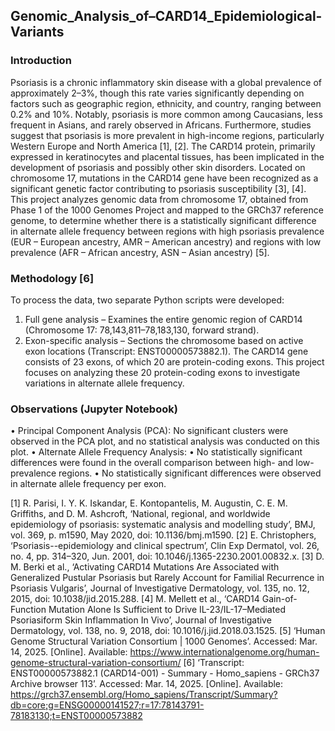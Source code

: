 ## Genomic_Analysis_of–CARD14_Epidemiological-Variants
### Introduction
Psoriasis is a chronic inflammatory skin disease with a global prevalence of approximately 2–3%, though this rate varies significantly depending on factors such as geographic region, ethnicity, and country, ranging between 0.2% and 10%. Notably, psoriasis is more common among Caucasians, less frequent in Asians, and rarely observed in Africans. Furthermore, studies suggest that psoriasis is more prevalent in high-income regions, particularly Western Europe and North America [1], [2].
The CARD14 protein, primarily expressed in keratinocytes and placental tissues, has been implicated in the development of psoriasis and possibly other skin disorders. Located on chromosome 17, mutations in the CARD14 gene have been recognized as a significant genetic factor contributing to psoriasis susceptibility [3], [4].
This project analyzes genomic data from chromosome 17, obtained from Phase 1 of the 1000 Genomes Project and mapped to the GRCh37 reference genome, to determine whether there is a statistically significant difference in alternate allele frequency between regions with high psoriasis prevalence (EUR – European ancestry, AMR – American ancestry) and regions with low prevalence (AFR – African ancestry, ASN – Asian ancestry) [5].
 
### Methodology [6]
To process the data, two separate Python scripts were developed:
1.	Full gene analysis – Examines the entire genomic region of CARD14 (Chromosome 17: 78,143,811–78,183,130, forward strand).
2.	Exon-specific analysis – Sections the chromosome based on active exon locations (Transcript: ENST00000573882.1).
The CARD14 gene consists of 23 exons, of which 20 are protein-coding exons. This project focuses on analyzing these 20 protein-coding exons to investigate variations in alternate allele frequency.
 
### Observations (Jupyter Notebook)
• Principal Component Analysis (PCA): No significant clusters were observed in the PCA plot, and no statistical analysis was conducted on this plot.
• Alternate Allele Frequency Analysis:
• No statistically significant differences were found in the overall comparison between high- and low-prevalence regions.
• No statistically significant differences were observed in alternate allele frequency per exon.

[1]	R. Parisi, I. Y. K. Iskandar, E. Kontopantelis, M. Augustin, C. E. M. Griffiths, and D. M. Ashcroft, ‘National, regional, and worldwide epidemiology of psoriasis: systematic analysis and modelling study’, BMJ, vol. 369, p. m1590, May 2020, doi: 10.1136/bmj.m1590.
[2]	E. Christophers, ‘Psoriasis--epidemiology and clinical spectrum’, Clin Exp Dermatol, vol. 26, no. 4, pp. 314–320, Jun. 2001, doi: 10.1046/j.1365-2230.2001.00832.x.
[3]	D. M. Berki et al., ‘Activating CARD14 Mutations Are Associated with Generalized Pustular Psoriasis but Rarely Account for Familial Recurrence in Psoriasis Vulgaris’, Journal of Investigative Dermatology, vol. 135, no. 12, 2015, doi: 10.1038/jid.2015.288.
[4]	M. Mellett et al., ‘CARD14 Gain-of-Function Mutation Alone Is Sufficient to Drive IL-23/IL-17–Mediated Psoriasiform Skin Inflammation In Vivo’, Journal of Investigative Dermatology, vol. 138, no. 9, 2018, doi: 10.1016/j.jid.2018.03.1525.
[5]	‘Human Genome Structural Variation Consortium | 1000 Genomes’. Accessed: Mar. 14, 2025. [Online]. Available: https://www.internationalgenome.org/human-genome-structural-variation-consortium/
[6]	‘Transcript: ENST00000573882.1 (CARD14-001) - Summary - Homo_sapiens - GRCh37 Archive browser 113’. Accessed: Mar. 14, 2025. [Online]. Available: https://grch37.ensembl.org/Homo_sapiens/Transcript/Summary?db=core;g=ENSG00000141527;r=17:78143791-78183130;t=ENST00000573882
